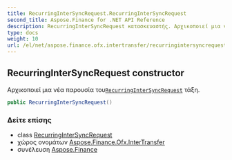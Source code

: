 ```yaml
---
title: RecurringInterSyncRequest.RecurringInterSyncRequest
second_title: Aspose.Finance for .NET API Reference
description: RecurringInterSyncRequest κατασκευαστής. Αρχικοποιεί μια νέα παρουσία τουRecurringInterSyncRequest τάξη.
type: docs
weight: 10
url: /el/net/aspose.finance.ofx.intertransfer/recurringintersyncrequest/recurringintersyncrequest/
---
```

## RecurringInterSyncRequest constructor

Αρχικοποιεί μια νέα παρουσία του[`RecurringInterSyncRequest`](../) τάξη.

```csharp
public RecurringInterSyncRequest()
```

### Δείτε επίσης

* class [RecurringInterSyncRequest](../)
* χώρος ονομάτων [Aspose.Finance.Ofx.InterTransfer](../../recurringintersyncrequest/)
* συνέλευση [Aspose.Finance](../../../)


